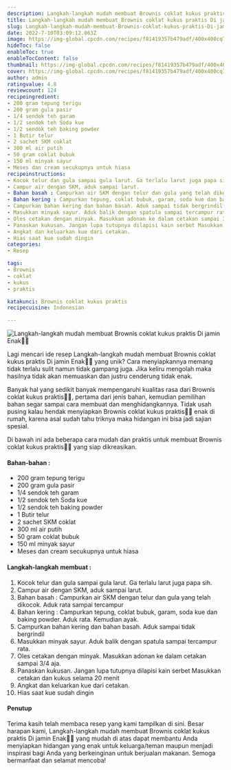 ```yaml
---
description: Langkah-langkah mudah membuat Brownis coklat kukus praktis Di jamin Enak"
title: Langkah-langkah mudah membuat Brownis coklat kukus praktis Di jamin Enak
slug: Langkah-langkah-mudah-membuat-Brownis-coklat-kukus-praktis-Di-jamin-Enak
date: 2022-7-10T03:09:12.063Z
image: https://img-global.cpcdn.com/recipes/f81419357b479adf/400x400cq70/photo.jpg
hideToc: false
enableToc: true
enableTocContent: false
thumbnail: https://img-global.cpcdn.com/recipes/f81419357b479adf/400x400cq70/photo.jpg
cover: https://img-global.cpcdn.com/recipes/f81419357b479adf/400x400cq70/photo.jpg
author: admin
ratingvalue: 4.8
reviewcount: 124
recipeingredient:
- 200 gram tepung terigu
- 200 gram gula pasir
- 1/4 sendok teh garam
- 1/2 sendok teh Soda kue
- 1/2 sendok teh baking powder
- 1 Butir telur
- 2 sachet SKM coklat
- 300 ml air putih
- 50 gram coklat bubuk
- 150 ml minyak sayur
- Meses dan cream secukupnya untuk hiasa
recipeinstructions:
- Kocok telur dan gula sampai gula larut. Ga terlalu larut juga papa sih.
- Campur air dengan SKM, aduk sampai larut.
- Bahan basah : Campurkan air SKM dengan telur dan gula yang telah dikocok. Aduk rata sampai tercampur
- Bahan kering : Campurkan tepung, coklat bubuk, garam, soda kue dan baking powder. Aduk rata. Kemudian ayak.
- Campurkan bahan kering dan bahan basah. Aduk sampai tidak bergrindil
- Masukkan minyak sayur. Aduk balik dengan spatula sampai tercampur rata.
- Oles cetakan dengan minyak. Masukkan adonan ke dalam cetakan sampai 3/4 aja.
- Panaskan kukusan. Jangan lupa tutupnya dilapisi kain serbet Masukkan cetakan dan kukus selama 20 menit
- Angkat dan keluarkan kue dari cetakan.
- Hias saat kue sudah dingin
categories:
- Resep

tags:
- Brownis
- coklat
- kukus
- praktis

katakunci: Brownis coklat kukus praktis
recipecuisine: Indonesian

---
```


![Langkah-langkah mudah membuat Brownis coklat kukus praktis Di jamin Enak👩‍🍳](https://img-global.cpcdn.com/recipes/f81419357b479adf/400x400cq70/photo.jpg)

Lagi mencari ide resep Langkah-langkah mudah membuat Brownis coklat kukus praktis Di jamin Enak👩‍🍳 yang unik? Cara menyiapkannya memang tidak terlalu sulit namun tidak gampang juga. Jika keliru mengolah maka hasilnya tidak akan memuaskan dan justru cenderung tidak enak.

Banyak hal yang sedikit banyak mempengaruhi kualitas rasa dari Brownis coklat kukus praktis👩‍🍳, pertama dari jenis bahan, kemudian pemilihan bahan segar sampai cara membuat dan menghidangkannya. Tidak usah pusing kalau hendak menyiapkan Brownis coklat kukus praktis👩‍🍳 enak di rumah, karena asal sudah tahu triknya maka hidangan ini bisa jadi sajian spesial.

Di bawah ini ada beberapa cara mudah dan praktis untuk membuat Brownis coklat kukus praktis👩‍🍳 yang siap dikreasikan.

<!--inarticleads1-->

#### Bahan-bahan :

- 200 gram tepung terigu
- 200 gram gula pasir
- 1/4 sendok teh garam
- 1/2 sendok teh Soda kue
- 1/2 sendok teh baking powder
- 1 Butir telur
- 2 sachet SKM coklat
- 300 ml air putih
- 50 gram coklat bubuk
- 150 ml minyak sayur
- Meses dan cream secukupnya untuk hiasa

<!--inarticleads2-->

#### Langkah-langkah membuat :

1. Kocok telur dan gula sampai gula larut. Ga terlalu larut juga papa sih.
1. Campur air dengan SKM, aduk sampai larut.
1. Bahan basah : Campurkan air SKM dengan telur dan gula yang telah dikocok. Aduk rata sampai tercampur
1. Bahan kering : Campurkan tepung, coklat bubuk, garam, soda kue dan baking powder. Aduk rata. Kemudian ayak.
1. Campurkan bahan kering dan bahan basah. Aduk sampai tidak bergrindil
1. Masukkan minyak sayur. Aduk balik dengan spatula sampai tercampur rata.
1. Oles cetakan dengan minyak. Masukkan adonan ke dalam cetakan sampai 3/4 aja.
1. Panaskan kukusan. Jangan lupa tutupnya dilapisi kain serbet Masukkan cetakan dan kukus selama 20 menit
1. Angkat dan keluarkan kue dari cetakan.
1. Hias saat kue sudah dingin

#### Penutup

Terima kasih telah membaca resep yang kami tampilkan di sini. Besar harapan kami, Langkah-langkah mudah membuat Brownis coklat kukus praktis Di jamin Enak👩‍🍳 yang mudah di atas dapat membantu Anda menyiapkan hidangan yang enak untuk keluarga/teman maupun menjadi inspirasi bagi Anda yang berkeinginan untuk berjualan makanan. Semoga bermanfaat dan selamat mencoba!